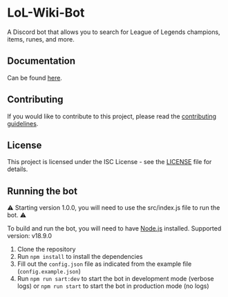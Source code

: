 # LoL-Wiki-Bot

A Discord bot that allows you to search for League of Legends champions, items, runes, and more.



## Documentation 

Can be found [here](). 

## Contributing

If you would like to contribute to this project, please read the [contributing guidelines](CONTRIBUTING.md).

## License

This project is licensed under the ISC License - see the [LICENSE](LICENSE) file for details.

## Running the bot

⚠️ Starting version 1.0.0, you will need to use the src/index.js file to run the bot. ⚠️

To build and run the bot, you will need to have [Node.js](https://nodejs.org/en/) installed. Supported version: v18.9.0

1. Clone the repository
2. Run `npm install` to install the dependencies
3. Fill out the `config.json` file as indicated from the example file (`config.example.json`)
4. Run `npm run sart:dev` to start the bot in development mode (verbose logs) or `npm run start` to start the bot in production mode (no logs)

